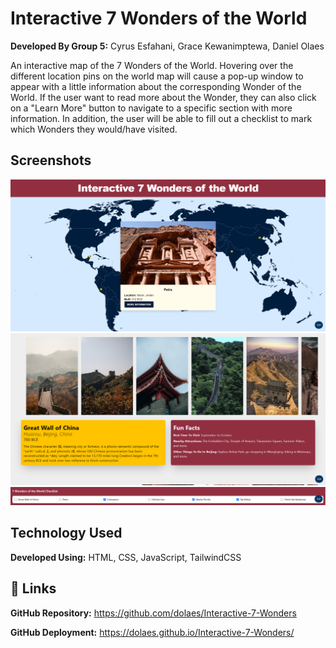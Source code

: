 # Interactive 7 Wonders of the World
**Developed By Group 5:** Cyrus Esfahani, Grace Kewanimptewa, Daniel Olaes

An interactive map of the 7 Wonders of the World. Hovering over the different location pins on the world map will cause a pop-up window to appear with a little information about the corresponding Wonder of the World. If the user want to read more about the Wonder, they can also click on a "Learn More" button to navigate to a specific section with more information. In addition, the user will be able to fill out a checklist to mark which Wonders they would/have visited.

## Screenshots
![App Screenshot](./assets/images/map.png)
![App Screenshot](./assets/images/section.png)
![App Screenshot](./assets/images/checklist.png)

## Technology Used
**Developed Using:** HTML, CSS, JavaScript, TailwindCSS

## 🔗 Links
**GitHub Repository:** https://github.com/dolaes/Interactive-7-Wonders

**GitHub Deployment:** https://dolaes.github.io/Interactive-7-Wonders/
